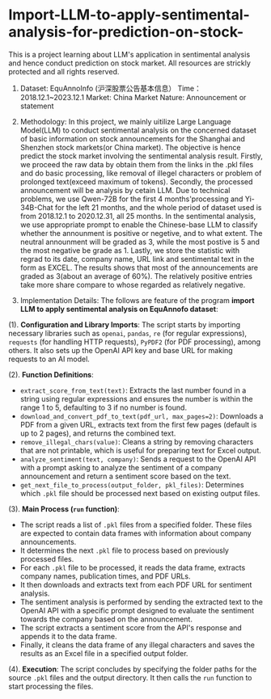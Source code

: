 # Import-LLM-to-apply-sentimental-analysis-for-prediction-on-stock-
This is a project learning about LLM's application in sentimental analysis and hence conduct prediction on stock market. All resources are strickly protected and all rights reserved.

1. Dataset: EquAnnoInfo (沪深股票公告基本信息）
Time：2018.12.1~2023.12.1
Market: China Market
Nature: Announcement or statement

2. Methodology:
In this project, we mainly uitilize Large Language Model(LLM) to conduct sentimental analysis on the concerned dataset of basic information on stock announcements for the Shanghai and Shenzhen stock markets(or China market). The objective is hence predict the stock market involving the sentimental analysis result. Firstly, we proceed the raw data by obtain them from the links in the .pkl files and do basic processing, like removal of illegel characters or problem of prolonged text(exceed maximum of tokens). Secondly, the processed announcement will be analysis by cetain LLM. Due to technical problems, we use Qwen-72B for the first 4 months'processing and Yi-34B-Chat for the left 21 months, and the whole period of dataset used is from 2018.12.1 to 2020.12.31, all 25 months. In the sentimental analysis, we use appropriate prompt to enable the Chinese-base LLM to classify whether the announment is positive or negetive, and to what extent. The neutral announment will be graded as 3, while the most postive is 5 and the most negative be grade as 1. Lastly, we store the statistic with regrad to its date, company name, URL link and sentimental text in the form as EXCEL. The results shows that most of the announcements are graded as 3(about an average of 60%). The relatively positive entries take more share compare to whose regarded as relatively negative.

3. Implementation Details:
The follows are feature of the program **import LLM to apply sentimental analysis on EquAnnofo dataset**:

(1). **Configuration and Library Imports**: The script starts by importing necessary libraries such as `openai`, `pandas`, `re` (for regular expressions), `requests` (for handling HTTP requests), `PyPDF2` (for PDF processing), among others. It also sets up the OpenAI API key and base URL for making requests to an AI model.

(2). **Function Definitions**:
   - `extract_score_from_text(text)`: Extracts the last number found in a string using regular expressions and ensures the number is within the range 1 to 5, defaulting to 3 if no number is found.
   - `download_and_convert_pdf_to_text(pdf_url, max_pages=2)`: Downloads a PDF from a given URL, extracts text from the first few pages (default is up to 2 pages), and returns the combined text.
   - `remove_illegal_chars(value)`: Cleans a string by removing characters that are not printable, which is useful for preparing text for Excel output.
   - `analyze_sentiment(text, company)`: Sends a request to the OpenAI API with a prompt asking to analyze the sentiment of a company announcement and return a sentiment score based on the text.
   - `get_next_file_to_process(output_folder, pkl_files)`: Determines which `.pkl` file should be processed next based on existing output files.

(3). **Main Process (`run` function)**:
   - The script reads a list of `.pkl` files from a specified folder. These files are expected to contain data frames with information about company announcements.
   - It determines the next `.pkl` file to process based on previously processed files.
   - For each `.pkl` file to be processed, it reads the data frame, extracts company names, publication times, and PDF URLs.
   - It then downloads and extracts text from each PDF URL for sentiment analysis.
   - The sentiment analysis is performed by sending the extracted text to the OpenAI API with a specific prompt designed to evaluate the sentiment towards the company based on the announcement.
   - The script extracts a sentiment score from the API's response and appends it to the data frame.
   - Finally, it cleans the data frame of any illegal characters and saves the results as an Excel file in a specified output folder.

(4). **Execution**: The script concludes by specifying the folder paths for the source `.pkl` files and the output directory. It then calls the `run` function to start processing the files.



